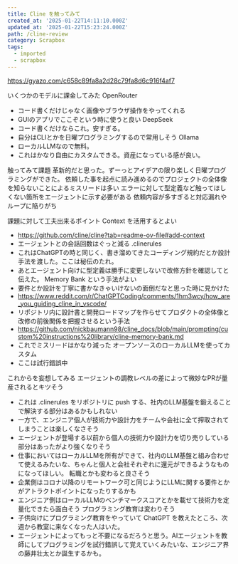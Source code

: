 ```yaml
---
title: Cline を触ってみて
created_at: '2025-01-22T14:11:10.000Z'
updated_at: '2025-01-22T15:23:24.000Z'
path: /cline-review
category: Scrapbox
tags:
  - imported
  - scrapbox
---
```

<https://gyazo.com/c658c89fa8a2d28c79fa8d6c916f4af7>

いくつかのモデルに課金してみた
OpenRouter
- コード書くだけじゃなく画像やブラウザ操作をやってくれる
- GUIのアプリでここぞという時に使うと良い
DeepSeek
- コード書くだけならこれ。安すぎる。
- 自分はCLIとかを日曜プログラミングするので常用しそう
Ollama
- ローカルLLMなので無料。
- これはかなり自由にカスタムできる。資産になっている感が良い。

触ってみて課題
革新的だと思った。ずーっとアイデアの限り楽しく日曜プログラミングができた。
依頼した事を起点に読み進めるのでプロジェクトの全体像を知らないことによるミスリードは多い
エラーに対して型定義など触ってほしくない箇所をエージェントに示す必要がある
依頼内容が多すぎると対応漏れやループに陥りがち

課題に対して工夫出来るポイント
Context を活用するとよい
- https://github.com/cline/cline?tab=readme-ov-file#add-context
- エージェントとの会話回数はぐっと減る
.clinerules 
- これはChatGPTの時と同じく、書き溜めてきたコーディング規約だとか設計手法を渡した。ここは秘伝のたれ。
- あとエージェント向けに型定義は勝手に変更しないで改修方針を確認してと伝えた。
Memory Bank という手法がよい
- 要件とか設計を丁寧に書かなきゃいけないの面倒だなと思った時に見かけた
- https://www.reddit.com/r/ChatGPTCoding/comments/1hm3wcy/how_are_you_guiding_cline_in_vscode/
- リポジトリ内に設計書と開発ロードマップを作らせてプロダクトの全体像と改修の前後関係を把握させるという手法
- https://github.com/nickbaumann98/cline_docs/blob/main/prompting/custom%20instructions%20library/cline-memory-bank.md
- これでミスリードはかなり減った
オープンソースのローカルLLMを使ってカスタム
- ここは試行錯誤中

これからを妄想してみる
エージェントの調教レベルの差によって微妙なPRが量産されるとキツそう
- これは .clinerules をリポジトリに push する、社内のLLM基盤を鍛えることで解決する部分はあるかもしれない
- 一方で、エンジニア個人が技術力や設計力をチームや会社に全て搾取されてしまうことは楽しくなさそう
- エージェントが登場する以前から個人の技術力や設計力を切り売りしている部分はあったがより強くなりそう
- 仕事においてはローカルLLMを所有ができて、社内のLLM基盤と組み合わせて使えるみたいな、ちゃんと個人と会社それぞれに還元ができるようなものになってほしい。
転職とかも変わると良さそう
- 企業側はコロナ以降のリモートワーク可と同じようにLLMに関する要件とかがアトラクトポイントになったりするかも
- エンジニア側はローカルLLMのベンチマークスコアとかを載せて技術力を定量化できたら面白そう
プログラミング教育は変わりそう
- 子供向けにプログラミング教育をやっていて ChatGPT を教えたところ、次週から教室に来なくなった人はいた。
- エージェントによってもっと不要になるだろうと思う。AIエージェントを教師にしてプログラミングを試行錯誤して覚えていくみたいな、エンジニア界の藤井壮太とか誕生するかも。
